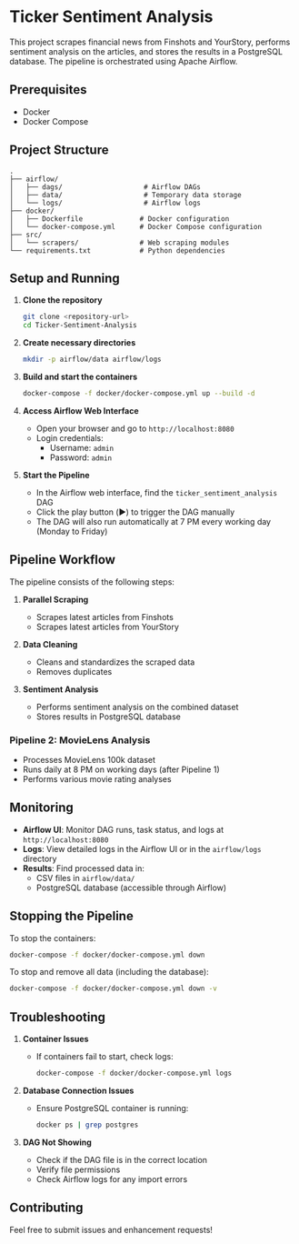 # Ticker Sentiment Analysis

This project scrapes financial news from Finshots and YourStory, performs sentiment analysis on the articles, and stores the results in a PostgreSQL database. The pipeline is orchestrated using Apache Airflow.

## Prerequisites

- Docker
- Docker Compose

## Project Structure

```
.
├── airflow/
│   ├── dags/                    # Airflow DAGs
│   ├── data/                    # Temporary data storage
│   └── logs/                    # Airflow logs
├── docker/
│   ├── Dockerfile              # Docker configuration
│   └── docker-compose.yml      # Docker Compose configuration
├── src/
│   └── scrapers/               # Web scraping modules
└── requirements.txt            # Python dependencies
```

## Setup and Running

1. **Clone the repository**
   ```bash
   git clone <repository-url>
   cd Ticker-Sentiment-Analysis
   ```

2. **Create necessary directories**
   ```bash
   mkdir -p airflow/data airflow/logs
   ```

3. **Build and start the containers**
   ```bash
   docker-compose -f docker/docker-compose.yml up --build -d
   ```

4. **Access Airflow Web Interface**
   - Open your browser and go to `http://localhost:8080`
   - Login credentials:
     - Username: `admin`
     - Password: `admin`

5. **Start the Pipeline**
   - In the Airflow web interface, find the `ticker_sentiment_analysis` DAG
   - Click the play button (▶️) to trigger the DAG manually
   - The DAG will also run automatically at 7 PM every working day (Monday to Friday)

## Pipeline Workflow

The pipeline consists of the following steps:

1. **Parallel Scraping**
   - Scrapes latest articles from Finshots
   - Scrapes latest articles from YourStory

2. **Data Cleaning**
   - Cleans and standardizes the scraped data
   - Removes duplicates

3. **Sentiment Analysis**
   - Performs sentiment analysis on the combined dataset
   - Stores results in PostgreSQL database

### Pipeline 2: MovieLens Analysis
- Processes MovieLens 100k dataset
- Runs daily at 8 PM on working days (after Pipeline 1)
- Performs various movie rating analyses

## Monitoring

- **Airflow UI**: Monitor DAG runs, task status, and logs at `http://localhost:8080`
- **Logs**: View detailed logs in the Airflow UI or in the `airflow/logs` directory
- **Results**: Find processed data in:
  - CSV files in `airflow/data/`
  - PostgreSQL database (accessible through Airflow)

## Stopping the Pipeline

To stop the containers:
```bash
docker-compose -f docker/docker-compose.yml down
```

To stop and remove all data (including the database):
```bash
docker-compose -f docker/docker-compose.yml down -v
```

## Troubleshooting

1. **Container Issues**
   - If containers fail to start, check logs:
     ```bash
     docker-compose -f docker/docker-compose.yml logs
     ```

2. **Database Connection Issues**
   - Ensure PostgreSQL container is running:
     ```bash
     docker ps | grep postgres
     ```

3. **DAG Not Showing**
   - Check if the DAG file is in the correct location
   - Verify file permissions
   - Check Airflow logs for any import errors

## Contributing

Feel free to submit issues and enhancement requests!

